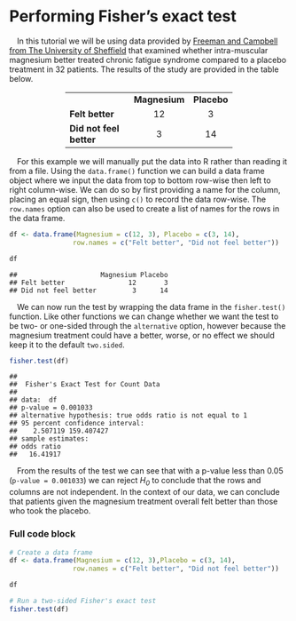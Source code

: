 
# Performing Fisher’s exact test

 In this tutorial we will be using data provided by [Freeman and
Campbell from The University of
Sheffield](https://www.sheffield.ac.uk/polopoly_fs/1.43998!/file/tutorial-9-fishers.pdf)
that examined whether intra-muscular magnesium better treated chronic
fatigue syndrome compared to a placebo treatment in 32 patients. The
results of the study are provided in the table below.

<div align="center">

<table style="width:60%">
<tbody>
<tr>
<td>
</td>
<td>
<b>Magnesium</b>
</td>
<td>
<b>Placebo</b>
</td>
</tr>
<tr>
<td>
<b>Felt better</b>
</td>
<td>
<center>
12
</center>
</td>
<td>
<center>
3
</center>
</td>
</tr>
<tr>
<td>
<b>Did not feel better</b>
</td>
<td>
<center>
3
</center>
</td>
<td>
<center>
14
</center>
</td>
</tr>
</tbody>
</table>

</div>

 For this example we will manually put the data into R rather than
reading it from a file. Using the `data.frame()` function we can build a
data frame object where we input the data from top to bottom row-wise
then left to right column-wise. We can do so by first providing a name
for the column, placing an equal sign, then using `c()` to record the
data row-wise. The `row.names` option can also be used to create a list
of names for the rows in the data frame.

``` r
df <- data.frame(Magnesium = c(12, 3), Placebo = c(3, 14),
                row.names = c("Felt better", "Did not feel better"))

df
```

    ##                     Magnesium Placebo
    ## Felt better                12       3
    ## Did not feel better         3      14

 We can now run the test by wrapping the data frame in the
`fisher.test()` function. Like other functions we can change whether we
want the test to be two- or one-sided through the `alternative` option,
however because the magnesium treatment could have a better, worse, or
no effect we should keep it to the default `two.sided`.

``` r
fisher.test(df)
```

    ## 
    ##  Fisher's Exact Test for Count Data
    ## 
    ## data:  df
    ## p-value = 0.001033
    ## alternative hypothesis: true odds ratio is not equal to 1
    ## 95 percent confidence interval:
    ##    2.507119 159.407427
    ## sample estimates:
    ## odds ratio 
    ##   16.41917

 From the results of the test we can see that with a p-value less than
0.05 (`p-value = 0.001033`) we can reject <i>H<sub>0</i></sub> to
conclude that the rows and columns are not independent. In the context
of our data, we can conclude that patients given the magnesium treatment
overall felt better than those who took the placebo.

### Full code block

``` r
# Create a data frame
df <- data.frame(Magnesium = c(12, 3),Placebo = c(3, 14),
                row.names = c("Felt better", "Did not feel better"))

df

# Run a two-sided Fisher's exact test
fisher.test(df)
```
